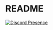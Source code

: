 # README
[![Discord Presence](https://lanyard.cnrad.dev/api/1183792334220050493?animated=true&hideDecoration=false&hideClan=true&hideBadges=true&hideDiscrim=false&hideTimestamp=false&theme=dark&hideStatus=true&animatedDecoration=false)](https://discord.com/users/1183792334220050493)
